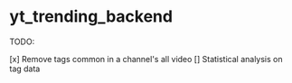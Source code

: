 # yt_trending_backend


TODO:

[x] Remove tags common in a channel's all video
[] Statistical analysis on tag data


